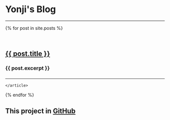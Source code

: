 # Yonji's Blog
---

<div class="posts">
  {% for post in site.posts %}
    <article class="post">
      
      <h2><a href="{{ site.baseurl }}{{ post.url }}">{{ post.title }}</a></h2>
      <div class="entry">
        <h3>{{ post.excerpt }}<h3>
      </div>
      <hr />
      
    </article>
  {% endfor %}
</div>


## This project in [GitHub](https://github.com/Amoko/amoko.github.io/)


<!-- Global site tag (gtag.js) - Google Analytics -->
<script async src="https://www.googletagmanager.com/gtag/js?id=UA-115616798-1"></script>
<script>
  window.dataLayer = window.dataLayer || [];
  function gtag(){dataLayer.push(arguments);}
  gtag('js', new Date());

  gtag('config', 'UA-115616798-1');
</script>
